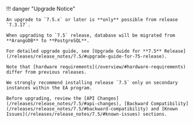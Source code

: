 !!! danger "Upgrade Notice"  
 
    An upgrade to `7.5.x` or later is **only** possible from release `7.3.17`.

    When upgrading to `7.5` release, database will be migrated from **ArangoDB** to **PostgreSQL**.

    For detailed upgrade guide, see [Upgrade Guide for **7.5** Release](/releases/release_notes/7.5/#upgrade-guide-for-75-release).

    Note that [hardware requirements](/overview/#hardware-requirements) differ from previous releases.

    We strongly recommend installing release `7.5` only on secondary instances within the EA program.

    Before upgrading, review the [API Changes](/releases/release_notes/7.5/#api-changes), [Backward Compatibility](/releases/release_notes/7.5/#backward-compatibility) and [Known Issues](/releases/release_notes/7.5/#known-issues) sections.
